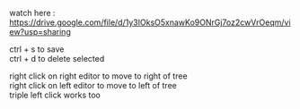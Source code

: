 watch here : https://drive.google.com/file/d/1y3IOksO5xnawKo9ONrGj7oz2cwVrOeqm/view?usp=sharing

ctrl + s to save<br>
ctrl + d to delete selected

right click on right editor to move to right of tree<br>
right click on left editor to move to left of tree<br>
triple left click works too

